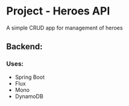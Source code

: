 # Project - Heroes API

A simple CRUD app for management of heroes

## Backend: 
### Uses:

 -  Spring Boot
 - Flux
 - Mono
 - DynamoDB